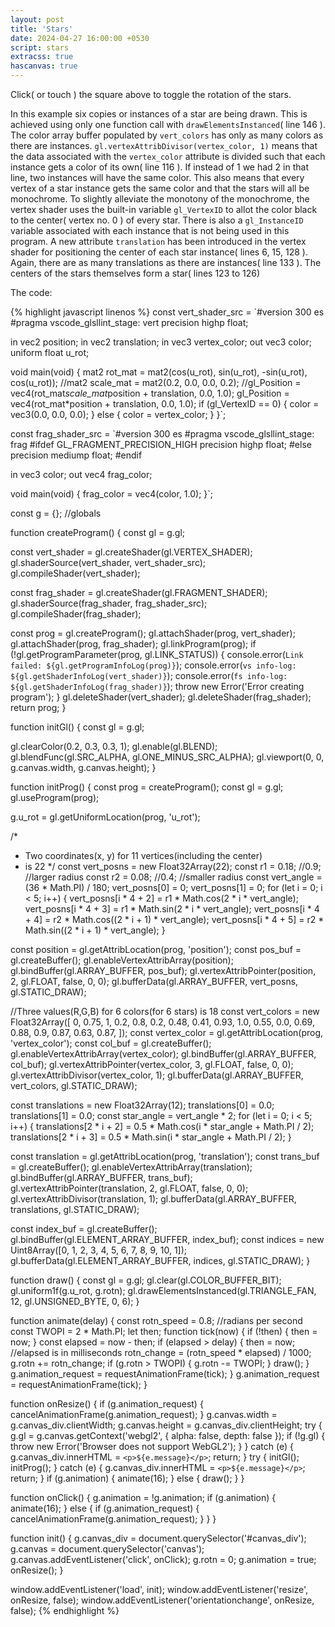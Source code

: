```yaml
---
layout: post
title: 'Stars'
date: 2024-04-27 16:00:00 +0530
script: stars
extracss: true
hascanvas: true
---
```


Click( or touch ) the square above to toggle the rotation of the stars.

In this example six copies or instances of a star are being drawn. This is achieved using only one function call with `drawElementsInstanced`( line 146 ). The color array buffer populated by `vert_colors` has only as many colors as there are instances. `gl.vertexAttribDivisor(vertex_color, 1)` means that the data associated with the `vertex_color` attribute is divided such that each instance gets a color of its own( line 116 ). If instead of 1 we had 2 in that line, two instances will have the same color. This also means that every vertex of a star instance gets the same color and that the stars will all be monochrome. To slightly alleviate the monotony of the monochrome, the vertex shader uses the built-in variable `gl_VertexID` to allot the color black to the center( vertex no. 0 ) of every star. There is also a `gl_InstanceID` variable associated with each instance that is not being used in this program. A new attribute `translation` has been introduced in the vertex shader for positioning the center of each star instance( lines 6, 15, 128 ). Again, there are as many translations as there are instances( line 133 ). The centers of the stars themselves form a star( lines 123 to 126)

The code:

{% highlight javascript linenos %}
const vert_shader_src = `#version 300 es
#pragma vscode_glsllint_stage: vert
precision highp float;

in vec2 position;
in vec2 translation;
in vec3 vertex_color;
out vec3 color;
uniform float u_rot;

void main(void) {
  mat2 rot_mat = mat2(cos(u_rot), sin(u_rot), -sin(u_rot), cos(u_rot));
  //mat2 scale_mat = mat2(0.2, 0.0, 0.0, 0.2);
  //gl_Position = vec4(rot_mat*scale_mat*position + translation, 0.0, 1.0);
  gl_Position = vec4(rot_mat*position + translation, 0.0, 1.0);
  if (gl_VertexID == 0) {
    color = vec3(0.0, 0.0, 0.0);
  } else {
    color = vertex_color;
  }
}`;

const frag_shader_src = `#version 300 es
#pragma vscode_glsllint_stage: frag
#ifdef GL_FRAGMENT_PRECISION_HIGH
  precision highp float;
#else
  precision mediump float;
#endif

in vec3 color;
out vec4 frag_color;

void main(void) {
  frag_color = vec4(color, 1.0);
}`;

const g = {}; //globals

function createProgram() {
  const gl = g.gl;

  const vert_shader = gl.createShader(gl.VERTEX_SHADER);
  gl.shaderSource(vert_shader, vert_shader_src);
  gl.compileShader(vert_shader);

  const frag_shader = gl.createShader(gl.FRAGMENT_SHADER);
  gl.shaderSource(frag_shader, frag_shader_src);
  gl.compileShader(frag_shader);

  const prog = gl.createProgram();
  gl.attachShader(prog, vert_shader);
  gl.attachShader(prog, frag_shader);
  gl.linkProgram(prog);
  if (!gl.getProgramParameter(prog, gl.LINK_STATUS)) {
    console.error(`Link failed: ${gl.getProgramInfoLog(prog)}`);
    console.error(`vs info-log: ${gl.getShaderInfoLog(vert_shader)}`);
    console.error(`fs info-log: ${gl.getShaderInfoLog(frag_shader)}`);
    throw new Error('Error creating program');
  }
  gl.deleteShader(vert_shader);
  gl.deleteShader(frag_shader);
  return prog;
}

function initGl() {
  const gl = g.gl;

  gl.clearColor(0.2, 0.3, 0.3, 1);
  gl.enable(gl.BLEND);
  gl.blendFunc(gl.SRC_ALPHA, gl.ONE_MINUS_SRC_ALPHA);
  gl.viewport(0, 0, g.canvas.width, g.canvas.height);
}

function initProg() {
  const prog = createProgram();
  const gl = g.gl;
  gl.useProgram(prog);

  g.u_rot = gl.getUniformLocation(prog, 'u_rot');

  /*
   * Two coordinates(x, y) for 11 vertices(including the center)
   * is 22
   */
  const vert_posns = new Float32Array(22);
  const r1 = 0.18; //0.9; //larger radius
  const r2 = 0.08; //0.4; //smaller radius
  const vert_angle = (36 * Math.PI) / 180;
  vert_posns[0] = 0;
  vert_posns[1] = 0;
  for (let i = 0; i < 5; i++) {
    vert_posns[i * 4 + 2] = r1 * Math.cos(2 * i * vert_angle);
    vert_posns[i * 4 + 3] = r1 * Math.sin(2 * i * vert_angle);
    vert_posns[i * 4 + 4] = r2 * Math.cos((2 * i + 1) * vert_angle);
    vert_posns[i * 4 + 5] = r2 * Math.sin((2 * i + 1) * vert_angle);
  }

  const position = gl.getAttribLocation(prog, 'position');
  const pos_buf = gl.createBuffer();
  gl.enableVertexAttribArray(position);
  gl.bindBuffer(gl.ARRAY_BUFFER, pos_buf);
  gl.vertexAttribPointer(position, 2, gl.FLOAT, false, 0, 0);
  gl.bufferData(gl.ARRAY_BUFFER, vert_posns, gl.STATIC_DRAW);

  //Three values(R,G,B) for 6 colors(for 6 stars) is 18
  const vert_colors = new Float32Array([
    0, 0.75, 1, 0.2, 0.8, 0.2, 0.48, 0.41, 0.93, 1.0, 0.55, 0.0, 0.69, 0.88,
    0.9, 0.87, 0.63, 0.87,
  ]);
  const vertex_color = gl.getAttribLocation(prog, 'vertex_color');
  const col_buf = gl.createBuffer();
  gl.enableVertexAttribArray(vertex_color);
  gl.bindBuffer(gl.ARRAY_BUFFER, col_buf);
  gl.vertexAttribPointer(vertex_color, 3, gl.FLOAT, false, 0, 0);
  gl.vertexAttribDivisor(vertex_color, 1);
  gl.bufferData(gl.ARRAY_BUFFER, vert_colors, gl.STATIC_DRAW);

  const translations = new Float32Array(12);
  translations[0] = 0.0;
  translations[1] = 0.0;
  const star_angle = vert_angle * 2;
  for (let i = 0; i < 5; i++) {
    translations[2 * i + 2] = 0.5 * Math.cos(i * star_angle + Math.PI / 2);
    translations[2 * i + 3] = 0.5 * Math.sin(i * star_angle + Math.PI / 2);
  }

  const translation = gl.getAttribLocation(prog, 'translation');
  const trans_buf = gl.createBuffer();
  gl.enableVertexAttribArray(translation);
  gl.bindBuffer(gl.ARRAY_BUFFER, trans_buf);
  gl.vertexAttribPointer(translation, 2, gl.FLOAT, false, 0, 0);
  gl.vertexAttribDivisor(translation, 1);
  gl.bufferData(gl.ARRAY_BUFFER, translations, gl.STATIC_DRAW);

  const index_buf = gl.createBuffer();
  gl.bindBuffer(gl.ELEMENT_ARRAY_BUFFER, index_buf);
  const indices = new Uint8Array([0, 1, 2, 3, 4, 5, 6, 7, 8, 9, 10, 1]);
  gl.bufferData(gl.ELEMENT_ARRAY_BUFFER, indices, gl.STATIC_DRAW);
}

function draw() {
  const gl = g.gl;
  gl.clear(gl.COLOR_BUFFER_BIT);
  gl.uniform1f(g.u_rot, g.rotn);
  gl.drawElementsInstanced(gl.TRIANGLE_FAN, 12, gl.UNSIGNED_BYTE, 0, 6);
}

function animate(delay) {
  const rotn_speed = 0.8; //radians per second
  const TWOPI = 2 * Math.PI;
  let then;
  function tick(now) {
    if (!then) {
      then = now;
    }
    const elapsed = now - then;
    if (elapsed > delay) {
      then = now;
      //elapsed is in milliseconds
      rotn_change = (rotn_speed * elapsed) / 1000;
      g.rotn += rotn_change;
      if (g.rotn > TWOPI) {
        g.rotn -= TWOPI;
      }
      draw();
    }
    g.animation_request = requestAnimationFrame(tick);
  }
  g.animation_request = requestAnimationFrame(tick);
}

function onResize() {
  if (g.animation_request) {
    cancelAnimationFrame(g.animation_request);
  }
  g.canvas.width = g.canvas_div.clientWidth;
  g.canvas.height = g.canvas_div.clientHeight;
  try {
    g.gl = g.canvas.getContext('webgl2', { alpha: false, depth: false });
    if (!g.gl) {
      throw new Error('Browser does not support WebGL2');
    }
  } catch (e) {
    g.canvas_div.innerHTML = `<p>${e.message}</p>`;
    return;
  }
  try {
    initGl();
    initProg();
  } catch (e) {
    g.canvas_div.innerHTML = `<p>${e.message}</p>`;
    return;
  }
  if (g.animation) {
    animate(16);
  } else {
    draw();
  }
}

function onClick() {
  g.animation = !g.animation;
  if (g.animation) {
    animate(16);
  } else {
    if (g.animation_request) {
      cancelAnimationFrame(g.animation_request);
    }
  }
}

function init() {
  g.canvas_div = document.querySelector('#canvas_div');
  g.canvas = document.querySelector('canvas');
  g.canvas.addEventListener('click', onClick);
  g.rotn = 0;
  g.animation = true;
  onResize();
}

window.addEventListener('load', init);
window.addEventListener('resize', onResize, false);
window.addEventListener('orientationchange', onResize, false);
{% endhighlight %}